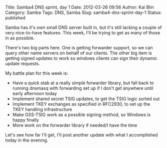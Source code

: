 Title: Samba4 DNS sprint, day 1
Date: 2012-03-26 09:56
Author: Kai Blin
Category: Samba
Tags: DNS, Samba
Slug: samba4-dns-sprint-day-1
Status: published

Samba has it's own small DNS server built in, but it's still lacking a
couple of very nice-to-have features. This week, I'll be trying to get
as many of those in as possible.

There's two big parts here. One is getting forwarder support, so we can
query other name servers on behalf of our clients. The other big item is
getting signed updates to work so windows clients can sign their dynamic
update requests.

My battle plan for this week is:

-   Have a quick stab at a really simple forwarder library, but fall
    back to running dnsmasq with forwarding set up if I don't get
    anywhere until early afternoon today
-   Implement shared secret TSIG updates, to get the TSIG logic sorted
    out
-   Implement TKEY exchanges as specified in RFC2930, to set up the TKEY
    handling infrastructure
-   Make GSS-TSIG work as a possible signing method, so Windows is happy
    finally
-   More work on the forwarder library if needed/I have the time

Let's see how far I'll get, I'll post another update with what I
accomplished today in the evening.
